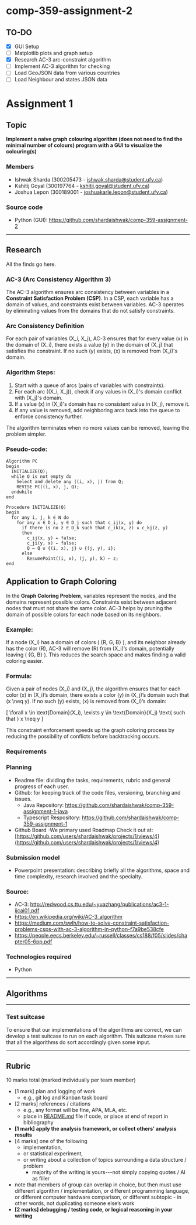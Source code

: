 # comp-359-assignment-2

## TO-DO

- [x] GUI Setup
- [ ] Matplotlib plots and graph setup
- [x] Research AC-3 arc-constraint algorithm
- [ ] Implement AC-3 algorithm for checking
- [ ] Load GeoJSON data from various countries
- [ ] Load Neighbour and states JSON data

# Assignment 1

## Topic

**Implement a naive graph colouring algorithm (does not need to find the minimal number of colours) program with a GUI to visualize the colouring(s)**

### Members

- Ishwak Sharda (300205473 - ishwak.sharda@student.ufv.ca)
- Kshitij Goyal (300197764 - kshitij.goyal@student.ufv.ca)
- Joshua Lepon (300189001 - joshuakarle.lepon@student.ufv.ca)

### Source code

- Python (GUI): https://github.com/shardaishwak/comp-359-assignment-2

---

## Research

All the finds go here.

### AC-3 (Arc Consistency Algorithm 3)

The AC-3 algorithm ensures arc consistency between variables in a **Constraint Satisfaction Problem (CSP)**. In a CSP, each variable has a domain of values, and constraints exist between variables. AC-3 operates by eliminating values from the domains that do not satisfy constraints.

### Arc Consistency Definition

For each pair of variables \(X_i, X_j\), AC-3 ensures that for every value \(x\) in the domain of \(X_i\), there exists a value \(y\) in the domain of \(X_j\) that satisfies the constraint. If no such \(y\) exists, \(x\) is removed from \(X_i\)'s domain.

### Algorithm Steps:

1. Start with a queue of arcs (pairs of variables with constraints).
2. For each arc \((X_i, X_j)\), check if any values in \(X_i\)'s domain conflict with \(X_j\)'s domain.
3. If a value \(x\) in \(X_i\)'s domain has no consistent value in \(X_j\), remove it.
4. If any value is removed, add neighboring arcs back into the queue to enforce consistency further.

The algorithm terminates when no more values can be removed, leaving the problem simpler.

### Pseudo-code:

```pseudocode
Algorithm PC
begin
  INITIALIZE(Q);
  while Q is not empty do
    Select and delete any ((i, x), j) from Q;
    REVISE PC((i, x), j, Q);
  endwhile
end
```

```pseudocode
Procedure INITIALIZE(Q)
begin
  for any i, j, k ∈ N do
    for any x ∈ D_i, y ∈ D_j such that c_ij(x, y) do
      if there is no z ∈ D_k such that c_ik(x, z) ∧ c_kj(z, y)
      then
        c_ij(x, y) ← false;
        c_ji(y, x) ← false;
        Q ← Q ∪ {(i, x), j} ∪ {(j, y), i};
      else
        ResumePoint((i, x), (j, y), k) ← z;
end
```

## Application to Graph Coloring

In the **Graph Coloring Problem**, variables represent the nodes, and the domains represent possible colors. Constraints exist between adjacent nodes that must not share the same color. AC-3 helps by pruning the domain of possible colors for each node based on its neighbors.

### Example:

If a node \(X_i\) has a domain of colors \( \{R, G, B\} \), and its neighbor already has the color \(R\), AC-3 will remove \(R\) from \(X_i\)’s domain, potentially leaving \( \{G, B\} \). This reduces the search space and makes finding a valid coloring easier.

### Formula:

Given a pair of nodes \(X_i\) and \(X_j\), the algorithm ensures that for each color \(x\) in \(X_i\)’s domain, there exists a color \(y\) in \(X_j\)’s domain such that \(x \neq y\). If no such \(y\) exists, \(x\) is removed from \(X_i\)’s domain:

\[
\forall x \in \text{Domain}(X_i), \exists y \in \text{Domain}(X_j) \text{ such that } x \neq y
\]

This constraint enforcement speeds up the graph coloring process by reducing the possibility of conflicts before backtracking occurs.

### Requirements

### Planning

- Readme file: dividing the tasks, requirements, rubric and general progress of each user.
- Github: for keeping track of the code files, versioning, branching and issues.
  - Java Repository: https://github.com/shardaishwak/comp-359-assignment-1-java
  - Typescript Respository: https://github.com/shardaishwak/comp-359-assignment-1
- Github Board -We primary used Roadmap Check it out at: [https://github.com/users/shardaishwak/projects/1/views/4](https://github.com/users/shardaishwak/projects/1/views/4)

### Submission model

- Powerpoint presentation: describing briefly all the algorithms, space and time complexity, research involved and the specialty.

### Source:

- AC-3: http://redwood.cs.ttu.edu/~yuazhang/publications/ac3-1-ijcai01.pdf
- https://en.wikipedia.org/wiki/AC-3_algorithm
- https://medium.com/swlh/how-to-solve-constraint-satisfaction-problems-csps-with-ac-3-algorithm-in-python-f7a9be538cfe
- https://people.eecs.berkeley.edu/~russell/classes/cs188/f05/slides/chapter05-6pp.pdf

### Technologies required

- Python

---

## Algorithms

---

### Test suitcase

To ensure that our implementations of the algorithms are correct, we can develop a test suitcase to run on each algorithm. This suitcase makes sure that all the algorithms do sort accordingly given some input.

---

## Rubric

10 marks total (marked individually per team member)

- [1 mark] plan and logging of work
  - e.g., git log and Kanban task board
- [2 marks] references / citations
  - e.g., any format will be fine, APA, MLA, etc.
  - place in [README.md](http://readme.md/) file if code, or place at end of report in bibliography
- **[1 mark] apply the analysis framework, or collect others’ analysis results**
- [4 marks] one of the following
  - implementation,
  - or statistical experiment,
  - or writing about a collection of topics surrounding a data structure / problem
    - majority of the writing is yours---not simply copying quotes / AI as filler
- note that members of group can overlap in choice, but then must use different
  algorithm / implementation, or different programming language, or different computer
  hardware comparison, or different subtopic - in other words, not duplicating someone else’s work
- **[2 marks] debugging / testing code, or logical reasoning in your writing**
